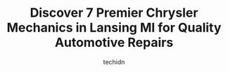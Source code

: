 ---
layout: ampstory
image: https://images.unsplash.com/photo-1568738836391-d15d766832ad?ixlib=rb-4.0.3&ixid=MnwxMjA3fDB8MHxwaG90by1wYWdlfHx8fGVufDB8fHx8&auto=format&fit=crop&w=640&h=853&q=80
author: techidn
featured: false
description: Trust your vehicles maintenance and repairs to the 7 best Chrysler Mechanic in Lansing MI, USA. With their extensive experience, cutting-edge technology, and commitment to customer satisfac
title: Discover 7 Premier Chrysler Mechanics in Lansing MI for Quality Automotive Repairs
cover:
   title: Discover 7 Premier Chrysler Mechanics in Lansing MI for Quality Automotive Repairs
   subtitle: Rickpate
   background: https://images.unsplash.com/photo-1568738836391-d15d766832ad?ixlib=rb-4.0.3&ixid=MnwxMjA3fDB8MHxwaG90by1wYWdlfHx8fGVufDB8fHx8&auto=format&fit=crop&w=640&h=853&q=80

pages: 
 - layout: thirds
   top: <h1>#1 HOLT AUTO SERVICE CENTER</h1>
   bottom: "<p>I would recommend Holt auto, good service and communication. They are willing to correct any mistakes on their part.Brakes should have been replaced in September when I t</p>"
   background: https://www.knot35.com/toplist/wp-content/uploads/2023/06/best-chrysler-mechanic-1-in-lansing-mi-1685840231.jpeg
   backgroundblur: true
 - layout: thirds
   top: <h1>#2 Chucks Garage Lansing</h1>
   bottom: "<p>3503 W St Joseph St, Lansing, MI 48917, United States</p>"
   background: https://www.knot35.com/toplist/wp-content/uploads/2023/06/best-chrysler-mechanic-2-in-lansing-mi-1685840232.jpeg
   cta:
      link: https://www.knot35.com/toplist/discover-7-premier-chrysler-mechanics-in-lansing-mi-for-quality-automotive-repairs/
      text: Discover 7 Premier Chrysler Mechanics in Lansing MI for Quality Automotive Repairs
 - layout: thirds
   top: <h1>#3 ODonnells Auto and Truck Repair</h1>
   bottom: "<p>5504 S Pennsylvania Ave, Lansing, MI 48911, United States</p>"
   background: https://www.knot35.com/toplist/wp-content/uploads/2023/06/best-chrysler-mechanic-3-in-lansing-mi-1685840232.jpeg
   cta:
      link: https://www.knot35.com/toplist/discover-7-premier-chrysler-mechanics-in-lansing-mi-for-quality-automotive-repairs/
      text: Discover 7 Premier Chrysler Mechanics in Lansing MI for Quality Automotive Repairs
 - layout: thirds
   top: <h1>#4 Randall Automotive</h1>
   bottom: "<p>3615 S Martin Luther King Jr Blvd, Lansing, MI 48910, United States</p>"
   background: https://images.unsplash.com/photo-1599422314077-f4dfdaa4cd09?ixlib=rb-4.0.3&ixid=MnwxMjA3fDB8MHxwaG90by1wYWdlfHx8fGVufDB8fHx8&auto=format&fit=crop&w=640&h=853&q=80
   cta:
      link: https://www.knot35.com/toplist/discover-7-premier-chrysler-mechanics-in-lansing-mi-for-quality-automotive-repairs/
      text: Discover 7 Premier Chrysler Mechanics in Lansing MI for Quality Automotive Repairs
 - layout: thirds
   top: <h1>#5 Jerrys Automotive</h1>
   bottom: "<p>5544 S Martin Luther King Jr Blvd, Lansing, MI 48911, United States</p>"
   background: https://images.unsplash.com/photo-1509114397022-ed747cca3f65?ixlib=rb-4.0.3&ixid=MnwxMjA3fDB8MHxwaG90by1wYWdlfHx8fGVufDB8fHx8&auto=format&fit=crop&w=640&h=853&q=80
   cta:
      link: https://www.knot35.com/toplist/discover-7-premier-chrysler-mechanics-in-lansing-mi-for-quality-automotive-repairs/
      text: Discover 7 Premier Chrysler Mechanics in Lansing MI for Quality Automotive Repairs
 - layout: thirds
   top: <h1>#6 Auto Surgeon Inc</h1>
   bottom: "<p>1820 E Kalamazoo St, Lansing, MI 48912, United States</p>"
   background: https://images.unsplash.com/photo-1613843873231-1447db182f97?ixlib=rb-4.0.3&ixid=MnwxMjA3fDB8MHxwaG90by1wYWdlfHx8fGVufDB8fHx8&auto=format&fit=crop&w=640&h=853&q=80
   cta:
      link: https://www.knot35.com/toplist/discover-7-premier-chrysler-mechanics-in-lansing-mi-for-quality-automotive-repairs/
      text: Discover 7 Premier Chrysler Mechanics in Lansing MI for Quality Automotive Repairs
 - layout: thirds
   top: <h1>#7 Badgleys Garage</h1>
   bottom: "<p>304 S Clippert St, Lansing, MI 48912, United States</p>"
   background: https://images.unsplash.com/photo-1567095761054-7a02e69e5c43?ixlib=rb-4.0.3&ixid=MnwxMjA3fDB8MHxwaG90by1wYWdlfHx8fGVufDB8fHx8&auto=format&fit=crop&w=640&h=853&q=80
   cta:
      link: https://www.knot35.com/toplist/discover-7-premier-chrysler-mechanics-in-lansing-mi-for-quality-automotive-repairs/
      text: Discover 7 Premier Chrysler Mechanics in Lansing MI for Quality Automotive Repairs
 - layout: thirds
   middle: Continue reading...
   background: https://images.unsplash.com/photo-1546497974-b213c9efb599?ixlib=rb-4.0.3&ixid=MnwxMjA3fDB8MHxwaG90by1wYWdlfHx8fGVufDB8fHx8&auto=format&fit=crop&w=640&h=853&q=80
   cta:
      link: https://www.knot35.com/toplist/discover-7-premier-chrysler-mechanics-in-lansing-mi-for-quality-automotive-repairs/
      text: Discover 7 Premier Chrysler Mechanics in Lansing MI for Quality Automotive Repairs
      
---